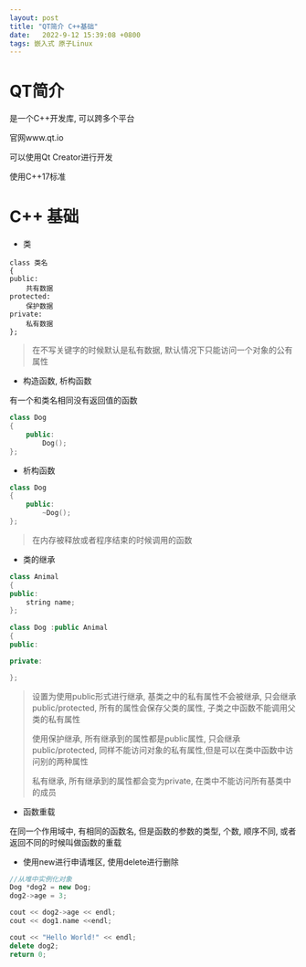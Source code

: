 ```yaml
---
layout: post
title: "QT简介 C++基础" 
date:   2022-9-12 15:39:08 +0800
tags: 嵌入式 原子Linux 
---
```


# QT简介

是一个C++开发库, 可以跨多个平台

官网www.qt.io

可以使用Qt Creator进行开发



使用C++17标准

# C++ 基础

+   类

```
class 类名
{
public: 
	共有数据
protected:
	保护数据
private:
	私有数据
};		
```

>   在不写关键字的时候默认是私有数据, 默认情况下只能访问一个对象的公有属性

+   构造函数, 析构函数

有一个和类名相同没有返回值的函数

```c++
class Dog
{
    public:
    	Dog();
};
```

+   析构函数

```c++
class Dog
{
    public:
    	~Dog();
};
```

>   在内存被释放或者程序结束的时候调用的函数

+   类的继承

```c++
class Animal
{
public:
    string name;
};
        
class Dog :public Animal
{
public:

private:

};
```

>   设置为使用public形式进行继承, 基类之中的私有属性不会被继承, 只会继承public/protected, 所有的属性会保存父类的属性, 子类之中函数不能调用父类的私有属性
>
>   使用保护继承, 所有继承到的属性都是public属性, 只会继承public/protected, 同样不能访问对象的私有属性,但是可以在类中函数中访问别的两种属性
>
>   私有继承, 所有继承到的属性都会变为private, 在类中不能访问所有基类中的成员



+   函数重载

在同一个作用域中, 有相同的函数名, 但是函数的参数的类型, 个数, 顺序不同, 或者返回不同的时候叫做函数的重载





 





+   使用new进行申请堆区, 使用delete进行删除

```c++
//从堆中实例化对象
Dog *dog2 = new Dog;
dog2->age = 3;

cout << dog2->age << endl;
cout << dog1.name <<endl;

cout << "Hello World!" << endl;
delete dog2;
return 0;
```

















